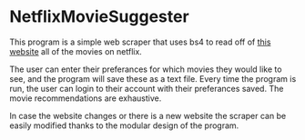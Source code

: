 # NetflixMovieSuggester

This program is a simple web scraper that uses bs4 to read off of [this website](https://www.finder.com/ca/netflix-movies) all of the movies on netflix. 

The user can enter their preferances for which movies they would like to see, and the program will save these as a text file. Every time the program is run, the user can login to their account with their preferances saved. 
The movie recommendations are exhaustive. 

In case the website changes or there is a new website the scraper can be easily modified thanks to the modular design of the program. 